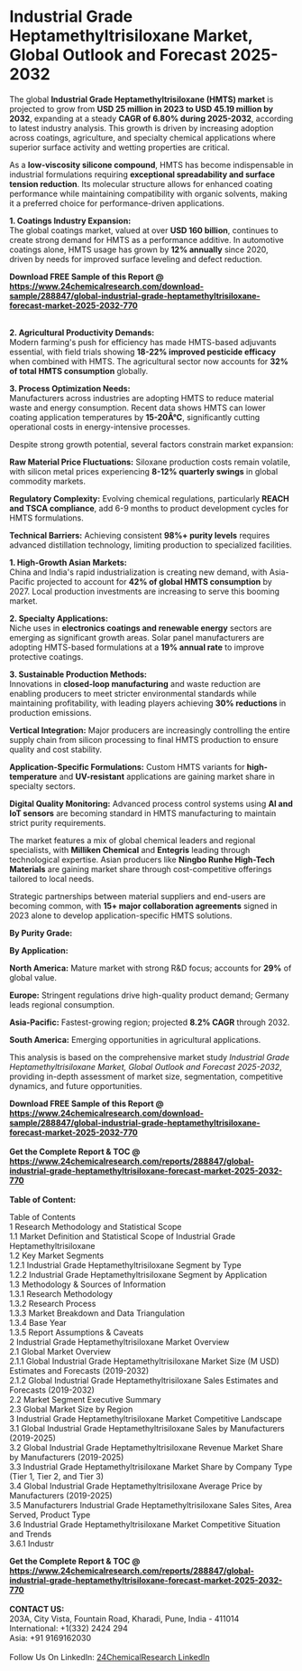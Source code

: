 <h1>Industrial Grade Heptamethyltrisiloxane Market, Global Outlook and Forecast 2025-2032</h1><p>The global <strong>Industrial Grade Heptamethyltrisiloxane (HMTS) market</strong> is projected to grow from <strong>USD 25 million in 2023 to USD 45.19 million by 2032</strong>, expanding at a steady <strong>CAGR of 6.80% during 2025-2032</strong>, according to latest industry analysis. This growth is driven by increasing adoption across coatings, agriculture, and specialty chemical applications where superior surface activity and wetting properties are critical.</p><p>As a <strong>low-viscosity silicone compound</strong>, HMTS has become indispensable in industrial formulations requiring <strong>exceptional spreadability and surface tension reduction</strong>. Its molecular structure allows for enhanced coating performance while maintaining compatibility with organic solvents, making it a preferred choice for performance-driven applications.</p><p><strong>1. Coatings Industry Expansion:</strong><br>
The global coatings market, valued at over <strong>USD 160 billion</strong>, continues to create strong demand for HMTS as a performance additive. In automotive coatings alone, HMTS usage has grown by <strong>12% annually</strong> since 2020, driven by needs for improved surface leveling and defect reduction.</p><div><b>Download FREE Sample of this Report @ 
            <a href="https://www.24chemicalresearch.com/download-sample/288847/global-industrial-grade-heptamethyltrisiloxane-forecast-market-2025-2032-770">
            https://www.24chemicalresearch.com/download-sample/288847/global-industrial-grade-heptamethyltrisiloxane-forecast-market-2025-2032-770</a></b></div><br><p><strong>2. Agricultural Productivity Demands:</strong><br>
Modern farming's push for efficiency has made HMTS-based adjuvants essential, with field trials showing <strong>18-22% improved pesticide efficacy</strong> when combined with HMTS. The agricultural sector now accounts for <strong>32% of total HMTS consumption</strong> globally.</p><p><strong>3. Process Optimization Needs:</strong><br>
Manufacturers across industries are adopting HMTS to reduce material waste and energy consumption. Recent data shows HMTS can lower coating application temperatures by <strong>15-20Â°C</strong>, significantly cutting operational costs in energy-intensive processes.</p><p>Despite strong growth potential, several factors constrain market expansion:</p><p><strong>Raw Material Price Fluctuations:</strong> Siloxane production costs remain volatile, with silicon metal prices experiencing <strong>8-12% quarterly swings</strong> in global commodity markets.</p><p><strong>Regulatory Complexity:</strong> Evolving chemical regulations, particularly <strong>REACH and TSCA compliance</strong>, add 6-9 months to product development cycles for HMTS formulations.</p><p><strong>Technical Barriers:</strong> Achieving consistent <strong>98%+ purity levels</strong> requires advanced distillation technology, limiting production to specialized facilities.</p><p><strong>1. High-Growth Asian Markets:</strong><br>
China and India's rapid industrialization is creating new demand, with Asia-Pacific projected to account for <strong>42% of global HMTS consumption</strong> by 2027. Local production investments are increasing to serve this booming market.</p><p><strong>2. Specialty Applications:</strong><br>
Niche uses in <strong>electronics coatings and renewable energy</strong> sectors are emerging as significant growth areas. Solar panel manufacturers are adopting HMTS-based formulations at a <strong>19% annual rate</strong> to improve protective coatings.</p><p><strong>3. Sustainable Production Methods:</strong><br>
Innovations in <strong>closed-loop manufacturing</strong> and waste reduction are enabling producers to meet stricter environmental standards while maintaining profitability, with leading players achieving <strong>30% reductions</strong> in production emissions.</p><p><strong>Vertical Integration:</strong> Major producers are increasingly controlling the entire supply chain from silicon processing to final HMTS production to ensure quality and cost stability.</p><p><strong>Application-Specific Formulations:</strong> Custom HMTS variants for <strong>high-temperature</strong> and <strong>UV-resistant</strong> applications are gaining market share in specialty sectors.</p><p><strong>Digital Quality Monitoring:</strong> Advanced process control systems using <strong>AI and IoT sensors</strong> are becoming standard in HMTS manufacturing to maintain strict purity requirements.</p><p>The market features a mix of global chemical leaders and regional specialists, with <strong>Milliken Chemical</strong> and <strong>Entegris</strong> leading through technological expertise. Asian producers like <strong>Ningbo Runhe High-Tech Materials</strong> are gaining market share through cost-competitive offerings tailored to local needs.</p><p>Strategic partnerships between material suppliers and end-users are becoming common, with <strong>15+ major collaboration agreements</strong> signed in 2023 alone to develop application-specific HMTS solutions.</p><p><strong>By Purity Grade:</strong></p><p><strong>By Application:</strong></p><p><strong>North America:</strong> Mature market with strong R&amp;D focus; accounts for <strong>29%</strong> of global value.</p><p><strong>Europe:</strong> Stringent regulations drive high-quality product demand; Germany leads regional consumption.</p><p><strong>Asia-Pacific:</strong> Fastest-growing region; projected <strong>8.2% CAGR</strong> through 2032.</p><p><strong>South America:</strong> Emerging opportunities in agricultural applications.</p><p>This analysis is based on the comprehensive market study <em>Industrial Grade Heptamethyltrisiloxane Market, Global Outlook and Forecast 2025-2032</em>, providing in-depth assessment of market size, segmentation, competitive dynamics, and future opportunities.</p><div><b>Download FREE Sample of this Report @ 
            <a href="https://www.24chemicalresearch.com/download-sample/288847/global-industrial-grade-heptamethyltrisiloxane-forecast-market-2025-2032-770">
            https://www.24chemicalresearch.com/download-sample/288847/global-industrial-grade-heptamethyltrisiloxane-forecast-market-2025-2032-770</a></b></div><br><div><b>Get the Complete Report & TOC @ 
            <a href="https://www.24chemicalresearch.com/reports/288847/global-industrial-grade-heptamethyltrisiloxane-forecast-market-2025-2032-770">
            https://www.24chemicalresearch.com/reports/288847/global-industrial-grade-heptamethyltrisiloxane-forecast-market-2025-2032-770</a></b></div><br>
            <b>Table of Content:</b><p>Table of Contents<br />
1 Research Methodology and Statistical Scope<br />
1.1 Market Definition and Statistical Scope of Industrial Grade Heptamethyltrisiloxane<br />
1.2 Key Market Segments<br />
1.2.1 Industrial Grade Heptamethyltrisiloxane Segment by Type<br />
1.2.2 Industrial Grade Heptamethyltrisiloxane Segment by Application<br />
1.3 Methodology & Sources of Information<br />
1.3.1 Research Methodology<br />
1.3.2 Research Process<br />
1.3.3 Market Breakdown and Data Triangulation<br />
1.3.4 Base Year<br />
1.3.5 Report Assumptions & Caveats<br />
2 Industrial Grade Heptamethyltrisiloxane Market Overview<br />
2.1 Global Market Overview<br />
2.1.1 Global Industrial Grade Heptamethyltrisiloxane Market Size (M USD) Estimates and Forecasts (2019-2032)<br />
2.1.2 Global Industrial Grade Heptamethyltrisiloxane Sales Estimates and Forecasts (2019-2032)<br />
2.2 Market Segment Executive Summary<br />
2.3 Global Market Size by Region<br />
3 Industrial Grade Heptamethyltrisiloxane Market Competitive Landscape<br />
3.1 Global Industrial Grade Heptamethyltrisiloxane Sales by Manufacturers (2019-2025)<br />
3.2 Global Industrial Grade Heptamethyltrisiloxane Revenue Market Share by Manufacturers (2019-2025)<br />
3.3 Industrial Grade Heptamethyltrisiloxane Market Share by Company Type (Tier 1, Tier 2, and Tier 3)<br />
3.4 Global Industrial Grade Heptamethyltrisiloxane Average Price by Manufacturers (2019-2025)<br />
3.5 Manufacturers Industrial Grade Heptamethyltrisiloxane Sales Sites, Area Served, Product Type<br />
3.6 Industrial Grade Heptamethyltrisiloxane Market Competitive Situation and Trends<br />
3.6.1 Industr</p><div><b>Get the Complete Report & TOC @ 
            <a href="https://www.24chemicalresearch.com/reports/288847/global-industrial-grade-heptamethyltrisiloxane-forecast-market-2025-2032-770">
            https://www.24chemicalresearch.com/reports/288847/global-industrial-grade-heptamethyltrisiloxane-forecast-market-2025-2032-770</a></b></div><br><b>CONTACT US:</b><br>
            203A, City Vista, Fountain Road, Kharadi, Pune, India - 411014<br>
            International: +1(332) 2424 294<br>
            Asia: +91 9169162030 <br><br>
            Follow Us On LinkedIn: <a href="https://www.linkedin.com/company/24chemicalresearch/">24ChemicalResearch LinkedIn</a>